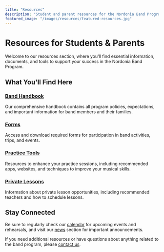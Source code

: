 ```yaml
---
title: "Resources"
description: "Student and parent resources for the Nordonia Band Program"
featured_image: "/images/resources/featured-resources.jpg"
---
```


# Resources for Students & Parents

Welcome to our resources section, where you'll find essential information, documents, and tools to support your success in the Nordonia Band Program.

## What You'll Find Here

### [Band Handbook](/resources/handbook/)
Our comprehensive handbook contains all program policies, expectations, and important information for band members and their families.

### [Forms](/resources/forms/)
Access and download required forms for participation in band activities, trips, and events.

### [Practice Tools](/resources/practice-tools/)
Resources to enhance your practice sessions, including recommended apps, websites, and techniques to improve your musical skills.

### [Private Lessons](/resources/private-lessons/)
Information about private lesson opportunities, including recommended teachers and how to schedule lessons.

## Stay Connected

Be sure to regularly check our [calendar](/calendar/) for upcoming events and rehearsals, and visit our [news](/news/) section for important announcements.

If you need additional resources or have questions about anything related to the band program, please [contact us](/contact/).

